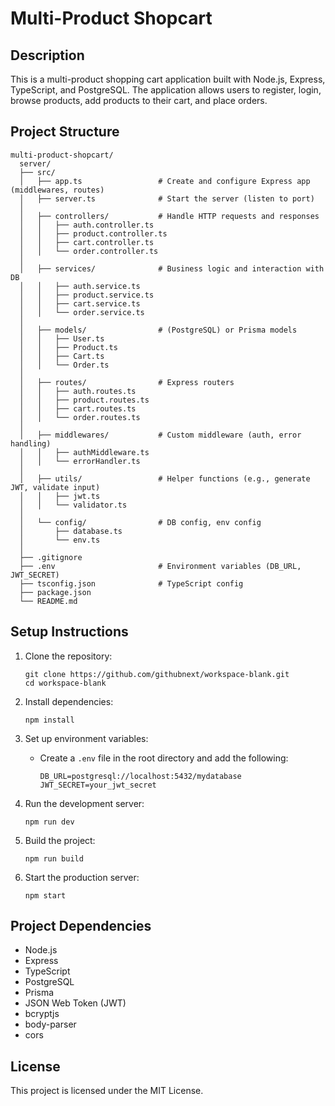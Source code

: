 # Multi-Product Shopcart

## Description

This is a multi-product shopping cart application built with Node.js, Express, TypeScript, and PostgreSQL. The application allows users to register, login, browse products, add products to their cart, and place orders.

## Project Structure

```
multi-product-shopcart/
  server/
  ├── src/
  │   ├── app.ts                 # Create and configure Express app (middlewares, routes)
  │   ├── server.ts              # Start the server (listen to port)
  │
  │   ├── controllers/           # Handle HTTP requests and responses
  │   │   ├── auth.controller.ts
  │   │   ├── product.controller.ts
  │   │   ├── cart.controller.ts
  │   │   └── order.controller.ts
  │
  │   ├── services/              # Business logic and interaction with DB
  │   │   ├── auth.service.ts
  │   │   ├── product.service.ts
  │   │   ├── cart.service.ts
  │   │   └── order.service.ts
  │
  │   ├── models/                # (PostgreSQL) or Prisma models
  │   │   ├── User.ts
  │   │   ├── Product.ts
  │   │   ├── Cart.ts
  │   │   └── Order.ts
  │
  │   ├── routes/                # Express routers
  │   │   ├── auth.routes.ts
  │   │   ├── product.routes.ts
  │   │   ├── cart.routes.ts
  │   │   └── order.routes.ts
  │
  │   ├── middlewares/           # Custom middleware (auth, error handling)
  │   │   ├── authMiddleware.ts
  │   │   └── errorHandler.ts
  │
  │   ├── utils/                 # Helper functions (e.g., generate JWT, validate input)
  │   │   ├── jwt.ts
  │   │   └── validator.ts
  │
  │   └── config/                # DB config, env config
  │       ├── database.ts
  │       └── env.ts
  │
  ├── .gitignore 
  ├── .env                       # Environment variables (DB_URL, JWT_SECRET)
  ├── tsconfig.json              # TypeScript config
  ├── package.json
  └── README.md
```

## Setup Instructions

1. Clone the repository:
   ```
   git clone https://github.com/githubnext/workspace-blank.git
   cd workspace-blank
   ```

2. Install dependencies:
   ```
   npm install
   ```

3. Set up environment variables:
   - Create a `.env` file in the root directory and add the following:
     ```
     DB_URL=postgresql://localhost:5432/mydatabase
     JWT_SECRET=your_jwt_secret
     ```

4. Run the development server:
   ```
   npm run dev
   ```

5. Build the project:
   ```
   npm run build
   ```

6. Start the production server:
   ```
   npm start
   ```

## Project Dependencies

- Node.js
- Express
- TypeScript
- PostgreSQL
- Prisma
- JSON Web Token (JWT)
- bcryptjs
- body-parser
- cors

## License

This project is licensed under the MIT License.
